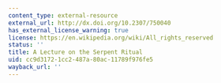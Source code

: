 ```yaml
---
content_type: external-resource
external_url: http://dx.doi.org/10.2307/750040
has_external_license_warning: true
license: https://en.wikipedia.org/wiki/All_rights_reserved
status: ''
title: A Lecture on the Serpent Ritual
uid: cc9d3172-1cc2-487a-80ac-11789f976fe5
wayback_url: ''
---
```


